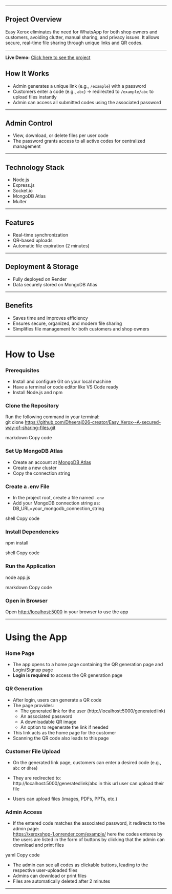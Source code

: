 

---

## Project Overview
Easy Xerox eliminates the need for WhatsApp for both shop owners and customers, avoiding clutter, manual sharing, and privacy issues. It allows secure, real-time file sharing through unique links and QR codes.

---
**Live Demo:** [Click here to see the project](https://easy-xerox-a-secured-way-of-sharing-files.onrender.com)
## How It Works
- Admin generates a unique link (e.g., `/example`) with a password  
- Customers enter a code (e.g., `abc`) → redirected to `/example/abc` to upload files instantly  
- Admin can access all submitted codes using the associated password  

---

## Admin Control
- View, download, or delete files per user code  
- The password grants access to all active codes for centralized management  

---

## Technology Stack
- Node.js  
- Express.js  
- Socket.io  
- MongoDB Atlas  
- Multer  

---

## Features
- Real-time synchronization  
- QR-based uploads  
- Automatic file expiration (2 minutes)  

---

## Deployment & Storage
- Fully deployed on Render  
- Data securely stored on MongoDB Atlas  

---

## Benefits
- Saves time and improves efficiency  
- Ensures secure, organized, and modern file sharing  
- Simplifies file management for both customers and shop owners  

---

# How to Use

### Prerequisites
- Install and configure Git on your local machine  
- Have a terminal or code editor like VS Code ready  
- Install Node.js and npm  

### Clone the Repository
Run the following command in your terminal:  
git clone https://github.com/Dheeraj026-creator/Easy_Xerox--A-secured-way-of-sharing-files.git

markdown
Copy code

### Set Up MongoDB Atlas
- Create an account at [MongoDB Atlas](https://www.mongodb.com/cloud/atlas)  
- Create a new cluster  
- Copy the connection string  

### Create a .env File
- In the project root, create a file named `.env`  
- Add your MongoDB connection string as:  
DB_URL=your_mongodb_connection_string

shell
Copy code

### Install Dependencies
npm install

shell
Copy code

### Run the Application
node app.js

markdown
Copy code

### Open in Browser
Open [http://localhost:5000](http://localhost:5000) in your browser to use the app  

---

# Using the App

### Home Page
- The app opens to a home page containing the QR generation page and Login/Signup page  
- **Login is required** to access the QR generation page  

### QR Generation
- After login, users can generate a QR code  
- The page provides:  
  - The generated link for the user (http://localhost:5000/generatedlink)  
  - An associated password  
  - A downloadable QR image  
  - An option to regenerate the link if needed  
- This link acts as the home page for the customer  
- Scanning the QR code also leads to this page  

### Customer File Upload
- On the generated link page, customers can enter a desired code (e.g., `abc` or `dhee`)  
- They are redirected to:  
  http://localhost:5000/generatedlink/abc
  in this url user can upload their file 


- Users can upload files (images, PDFs, PPTs, etc.)  

### Admin Access
- If the entered code matches the associated password, it redirects to the admin page:  
https://xeroxshop-1.onrender.com/example/<assopassword>
here the codes enteres by the users are listed in the form of buttons by clicking that the admin can download and print files 

yaml
Copy code
- The admin can see all codes as clickable buttons, leading to the respective user-uploaded files  
- Admins can download or print files  
- Files are automatically deleted after 2 minutes  

---

